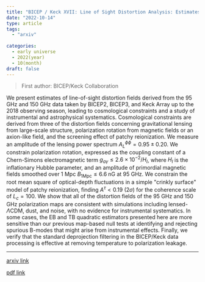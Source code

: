 ```yaml
---
title: "BICEP / Keck XVII: Line of Sight Distortion Analysis: Estimates of Gravitational Lensing, Anisotropic Cosmic Birefringence, Patchy Reionization, and Systematic Errors"
date: "2022-10-14"
type: article
tags:
  - "arxiv"
  
categories:
  - early universe
  - 2022(year)
  - 10(month)
draft: false
---
```

> First author: BICEP/Keck Collaboration

 We present estimates of line-of-sight distortion fields derived from the 95
GHz and 150 GHz data taken by BICEP2, BICEP3, and Keck Array up to the 2018
observing season, leading to cosmological constraints and a study of
instrumental and astrophysical systematics. Cosmological constraints are
derived from three of the distortion fields concerning gravitational lensing
from large-scale structure, polarization rotation from magnetic fields or an
axion-like field, and the screening effect of patchy reionization. We measure
an amplitude of the lensing power spectrum $A_L^{\phi\phi}=0.95 \pm 0.20$. We
constrain polarization rotation, expressed as the coupling constant of a
Chern-Simons electromagnetic term $g_{a\gamma} \leq 2.6 \times 10^{-2}/H_I$,
where $H_I$ is the inflationary Hubble parameter, and an amplitude of
primordial magnetic fields smoothed over 1 Mpc $B_{1\text{Mpc}} \leq 6.6
\;\text{nG}$ at 95 GHz. We constrain the root mean square of optical-depth
fluctuations in a simple "crinkly surface" model of patchy reionization,
finding $A^\tau<0.19$ ($2\sigma$) for the coherence scale of $L_c=100$. We show
that all of the distortion fields of the 95 GHz and 150 GHz polarization maps
are consistent with simulations including lensed-$\Lambda$CDM, dust, and noise,
with no evidence for instrumental systematics. In some cases, the EB and TB
quadratic estimators presented here are more sensitive than our previous
map-based null tests at identifying and rejecting spurious B-modes that might
arise from instrumental effects. Finally, we verify that the standard
deprojection filtering in the BICEP/Keck data processing is effective at
removing temperature to polarization leakage.

---
[arxiv link](http://arxiv.org/abs/2210.08038v1)

[pdf link](http://arxiv.org/pdf/2210.08038v1)